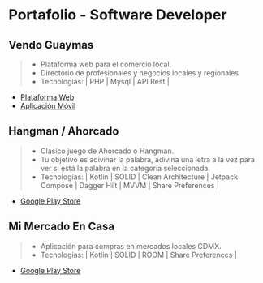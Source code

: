 # Portafolio - Software Developer

## Vendo Guaymas
> - Plataforma web para el comercio local.
> - Directorio de profesionales y negocios locales y regionales.
> - Tecnologías: | PHP | Mysql | API Rest |
- [Plataforma Web](http://vendoguaymas.com/index.php)
- [Aplicación Móvil]()

## Hangman / Ahorcado
> - Clásico juego de Ahorcado o Hangman.
> - Tu objetivo es adivinar la palabra, adivina una letra a la vez para ver si está la palabra en la categoría seleccionada.
> - Tecnologías: | Kotlin | SOLID | Clean Architecture | Jetpack Compose | Dagger Hilt | MVVM | Share Preferences |
- [Google Play Store](https://play.google.com/store/apps/details?id=com.warriorsdev.hangman)

## Mi Mercado En Casa
> - Aplicación para compras en mercados locales CDMX.
> - Tecnologías: | Kotlin | SOLID | ROOM | Share Preferences |
- [Google Play Store](https://play.google.com/store/apps/details?id=com.warriorsdev.ito.customer.market)
